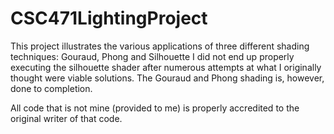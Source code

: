 # CSC471LightingProject
This project illustrates the various applications of three different shading techniques: Gouraud, Phong and Silhouette
I did not end up properly executing the silhouette shader after numerous attempts at what I originally thought were viable solutions. 
The Gouraud and Phong shading is, however, done to completion. 

All code that is not mine (provided to me) is properly accredited to the original writer of that code. 
